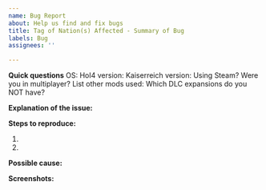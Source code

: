 ```yaml
---
name: Bug Report
about: Help us find and fix bugs
title: Tag of Nation(s) Affected - Summary of Bug
labels: Bug
assignees: ''

---
```


**Quick questions**
OS:
HoI4 version:
Kaiserreich version:
Using Steam?
Were you in multiplayer?
List other mods used:
Which DLC expansions do you NOT have?

**Explanation of the issue:**


**Steps to reproduce:**

1.

2.

**Possible cause:**


**Screenshots:**
